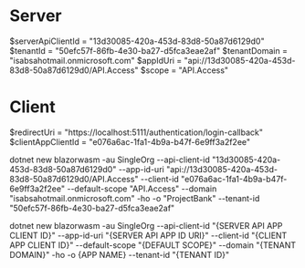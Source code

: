# Server
$serverApiClientId = "13d30085-420a-453d-83d8-50a87d6129d0"
$tenantId = "50efc57f-86fb-4e30-ba27-d5fca3eae2af"
$tenantDomain = "isabsahotmail.onmicrosoft.com"
$appIdUri = "api://13d30085-420a-453d-83d8-50a87d6129d0/API.Access"
$scope = "API.Access"

# Client
$redirectUri = "https://localhost:5111/authentication/login-callback"
$clientAppClientId = "e076a6ac-1fa1-4b9a-b47f-6e9ff3a2f2ee"


dotnet new blazorwasm -au SingleOrg --api-client-id "13d30085-420a-453d-83d8-50a87d6129d0" --app-id-uri "api://13d30085-420a-453d-83d8-50a87d6129d0/API.Access" --client-id "e076a6ac-1fa1-4b9a-b47f-6e9ff3a2f2ee" --default-scope "API.Access" --domain "isabsahotmail.onmicrosoft.com" -ho -o "ProjectBank" --tenant-id "50efc57f-86fb-4e30-ba27-d5fca3eae2af"

dotnet new blazorwasm -au SingleOrg --api-client-id "{SERVER API APP CLIENT
ID}" --app-id-uri "{SERVER API APP ID URI}" --client-id "{CLIENT APP CLIENT
ID}" --default-scope "{DEFAULT SCOPE}" --domain "{TENANT DOMAIN}" -ho -o
{APP NAME} --tenant-id "{TENANT ID}"